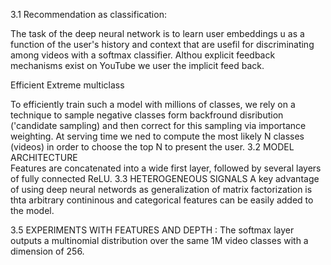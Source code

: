 3.1 Recommendation as classification:

The task of the deep neural network is to learn user embeddings u as 
a function of the user's history and context that are usefil for discriminating 
among videos with a softmax classifier.
Althou explicit feedback mechanisms exist on YouTube we user the 
implicit feed back.

Efficient Extreme multiclass

To efficiently train such a model with millions of classes, we rely on a 
technique to sample negative classes form backfround disribution ('candidate sampling)
and then correct for this sampling via importance weighting.
At serving time we ned to compute the most likely N classes (videos)
in order to choose the top N to present the user.
3.2 MODEL ARCHITECTURE  
Features are concatenated into a wide first layer, followed by several layers
of fully connected ReLU. 
3.3 HETEROGENEOUS SIGNALS
A key advantage of using deep neural networds as generalization of matrix 
factorization is thta arbitrary contininous and categorical features can be easily
added to the model.

3.5 EXPERIMENTS WITH FEATURES AND DEPTH :
The softmax layer outputs a multinomial distribution over the same 1M video classes with a dimension 
of 256. 



